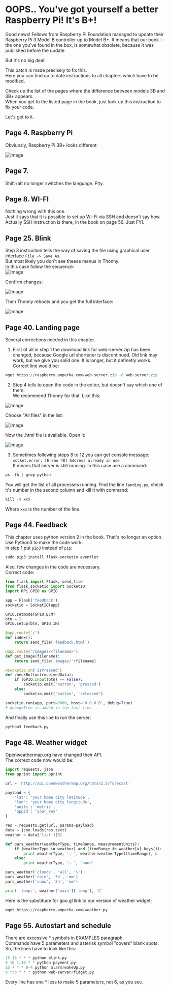 # OOPS.. You've got yourself a better Raspberry Pi! It's B+!

Good news! Fellows from Raspberry Pi Foundation managed to update their Raspberry Pi 3 Model B controller up to Model B+. It means that our book — the one you've found in the box, is somewhat obsolete, because it was published before the update

But it's no big deal!

This patch is made precisely to fix this.  
Here you can find up to date instructions to all chapters which have to be modified.

Check up the list of the pages where the difference between models 3B and 3B+ appears.  
When you get to the listed page in the book, just look up this instruction to fix your code.

Let's get to it.

## Page 4. Raspberry Pi

Obviuosly, Raspberry Pi 3B+ looks different:

![Image](./images/pi.png)

## Page 7.

Shift+alt no longer switches the language. Pity.

## Page 8. WI-FI

Nothing wrong with this one.  
Just it says that it is possible to set up Wi-Fi via SSH and doesn't say how.  
Actually SSH instruction is there, in the book on page 56. Just FYI.

## Page 25. Blink

Step 3 instruction tells the way of saving the file using graphical user interface `File -> Save As`.  
But most likely you don't see theese menus in Thonny.  
In this case follow the sequence:  
![Image](./images/p25-1.png)

Confirm changes:

![Image](./images/p25-2.png)

Then Thonny reboots and you get the full interface:

![Image](./images/p25-3.png)

## Page 40. Landing page

Several corrections needed in this chapter.

1. First of all in step 1 the download link for web-server.zip has been changed, because Google url shortener is discontinued. Old link may work, but we give you solid one. It is longer, but it definetly works.
   Correct line would be:

```python
wget https://raspberry.amperka.com/web-server.zip -0 web-server.zip
```

2. Step 4 tells to open the code in the editor, but doesn't say which one of them.  
   We recommend Thonny for that. Like this:

![Image](./images/p41-1.png)

Choose "All files" in the list:

![Image](./images/p41-2.png)

Now the .html file is available. Open it:

![Image](./images/p41-3.png)

3. Sometimes following steps 8 to 12 you can get console message:  
   `socket.error: [Errno 48] Address already in use`  
   It means that server is still running. In this case use a command:

```python
ps -fA | grep python
```

You will get the list of all processes running. Find the line `landing.py`, check it's number in the second column and kill it with command:

```python
kill -9 xxx
```

Where `xxx` is the number of the line.

## Page 44. Feedback

This chapter uses python version 2 in the book. That's no longer an option.  
Use Python3 to make the code work.  
In step 1 put `pip3` instead of `pip`:

```python
sudo pip3 install flask-socketio eventlet
```

Also, few changes in the code are necessary.  
Correct code:

```python
from flask import Flask, send_file
from flask_socketio import SocketIO
import RPi.GPIO as GPIO

app = Flask('feedback')
socketio = SocketIO(app)

GPIO.setmode(GPIO.BCM)
btn = 2
GPIO.setup(btn, GPIO.IN)

@app.route('/')
def index():
    return send_file('feedback.html')

@app.route('/images/<filename>')
def get_image(filename):
    return send_file('images/'+filename)

@socketio.on('isPressed')
def checkButton(receivedData):
    if (GPIO.input(btn) == False):
        socketio.emit('button', 'pressed')
    else:
        socketio.emit('button', 'released')

socketio.run(app, port=3000, host='0.0.0.0', debug=True)
# debug=True is added in the last line
```

And finally use this line to run the server:

```python
python3 feedback.py
```

## Page 48. Weather widget

Openweathermap.org have changed their API.  
The correct code now would be:

```python
import requests, json
from pprint import pprint

url = 'http://api.openweathermap.org/data/2.5/forecast'

payload = {
    'lat': 'your home city latitude',
    'lon': 'your home city longitude',
    'units': 'metric',
    'appid': 'your_key'
}

res = requests.get(url, params=payload)
data = json.loads(res.text)
weather = data['list'][0]

def pars_weather(weatherType, timeRange, measurementUnits):
    if (weatherType in weather) and (timeRange in weather[a].keys()):
        print weatherType, ': ', weather[weatherType][timeRange], c
    else:
        print weatherType, ': ', 'none'

pars_weather('clouds', 'all', '%')
pars_weather('rain', '3h', 'mm')
pars_weather('snow', '3h', 'mm')

print 'temp:', weather['main']['temp'], 'C'
```

Here is the substitude for goo.gl link to our version of weather widget:

```python
wget https://raspberry.amperka.com/weather.py
```

## Page 55. Autostart and schedule

There are excessive \* symbols in EXAMPLES paragraph.  
Commands have 5 parameters and asterisk symbol "covers" blank spots.  
So, the lines have to look like this:

```python
15 16 * * * python blink.py
0 10 1,16 * * python payment.py
15 7 * * 0-4 python alarm/wakeUp.py
0 */3 * * * python web-server/fidget.py
```

Every line has one \* less to make 5 parameters, not 6, as you see.
